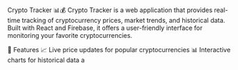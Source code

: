 
Crypto Tracker 📊💰
Crypto Tracker is a web application that provides real-time tracking of cryptocurrency prices, market trends, and historical data. Built with React and Firebase, it offers a user-friendly interface for monitoring your favorite cryptocurrencies.

🚀 Features
📈 Live price updates for popular cryptocurrencies
📊 Interactive charts for historical data a
